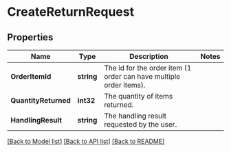 # CreateReturnRequest

## Properties

Name | Type | Description | Notes
------------ | ------------- | ------------- | -------------
**OrderItemId** | **string** | The id for the order item (1 order can have multiple order items). | 
**QuantityReturned** | **int32** | The quantity of items returned. | 
**HandlingResult** | **string** | The handling result requested by the user. | 

[[Back to Model list]](../README.md#documentation-for-models) [[Back to API list]](../README.md#documentation-for-api-endpoints) [[Back to README]](../README.md)


